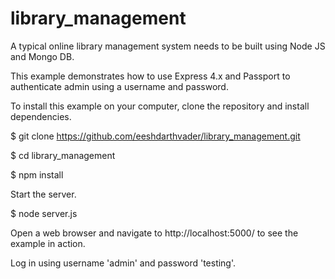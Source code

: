 # library_management

A typical online library management system needs to be built using Node JS and Mongo DB.

This example demonstrates how to use Express 4.x and Passport to authenticate admin using a username and password.

To install this example on your computer, clone the repository and install dependencies.

$ git clone https://github.com/eeshdarthvader/library_management.git


$ cd library_management


$ npm install

Start the server.

$ node server.js

Open a web browser and navigate to http://localhost:5000/ to see the example in action. 


Log in using username 'admin' and password 'testing'.
